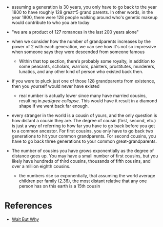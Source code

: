 
- assuming a generation is 30 years, you only have to go back to the year 1800 to have roughly 128 great^5 grand parents. In other words, in the year 1800, there were 128 people walking around who's genetic makeup would contribute to who you are today
- "we are a product of 127 romances in the last 200 years alone"
- when we consider how the number of grandparents increases by the power of 2 with each generation, we can see how it's not so impressive when someone says they were descended from someone famous
  - Within that top section, there’s probably some royalty, in addition to some peasants, scholars, warriors, painters, prostitutes, murderers, lunatics, and any other kind of person who existed back then.
- if you were to pluck just one of those 128 grandparents from existence, then you yourself would never have existed
  - real number is actually lower since many have married cousins, resulting in *pedigree collapse*. This would have it result in a diamond shape if we went back far enough.

- every stranger in the world is a cousin of yours, and the only question is how distant a cousin they are. The degree of cousin (first, second, etc.) is just a way of referring to how far you have to go back before you get to a common ancestor. For first cousins, you only have to go back two generations to hit your common grandparents. For second cousins, you have to go back three generations to your common great-grandparents.
- The number of cousins you have grows exponentially as the degree of distance goes up. You may have a small number of first cousins, but you likely have hundreds of third cousins, thousands of fifth cousins, and over a million eighth cousins.
  - the numbers rise so exponentially, that assuming the world average children per family (2.36), the most distant relative that any one person has on this earth is a 15th cousin

# References
- [Wait But Why](https://waitbutwhy.com/2014/01/your-family-past-present-and-future.html)
